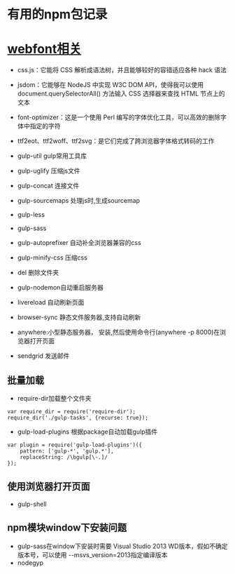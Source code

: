 # 有用的npm包记录

# [webfont相关](http://www.uisdc.com/the-great-chinese-webfont)
* css.js：它能将 CSS 解析成语法树，并且能够较好的容错适应各种 hack 语法
* jsdom：它能够在 NodeJS 中实现 W3C DOM API，使得我可以使用 document.querySelectorAll() 方法输入 CSS 选择器来查找 HTML 节点上的文本
* font-optimizer：这是一个使用 Perl 编写的字体优化工具，可以高效的删除字体中指定的字符
* ttf2eot、ttf2woff、ttf2svg：是它们完成了跨浏览器字体格式转码的工作


* gulp-util gulp常用工具库
* gulp-uglify 压缩js文件
* gulp-concat 连接文件
* gulp-sourcemaps 处理js时,生成sourcemap
* gulp-less
* gulp-sass
* gulp-autoprefixer 自动补全浏览器兼容的css
* gulp-minify-css 压缩css
* del 删除文件夹
* gulp-nodemon自动重启服务器
* livereload 自动刷新页面
* browser-sync 静态文件服务器,支持自动刷新
* anywhere:小型静态服务器， 安装,然后使用命令行(anywhere -p 8000)在浏览器打开页面

* sendgrid 发送邮件
## 批量加载
* require-dir加载整个文件夹
```
var require_dir = require('require-dir');
require_dir('./gulp-tasks', {recurse: true});
```
* gulp-load-plugins 根据package自动加载gulp插件
```
var plugin = require('gulp-load-plugins')({
    pattern: ['gulp-*', 'gulp.*'],
    replaceString: /\bgulp[\-.]/
});
```
## 使用浏览器打开页面
* gulp-shell


## npm模块window下安装问题
* gulp-sass在window下安装时需要 Visual Studio 2013 WD版本，假如不确定版本号，可以使用  --msvs_version=2013指定编译版本
* nodegyp